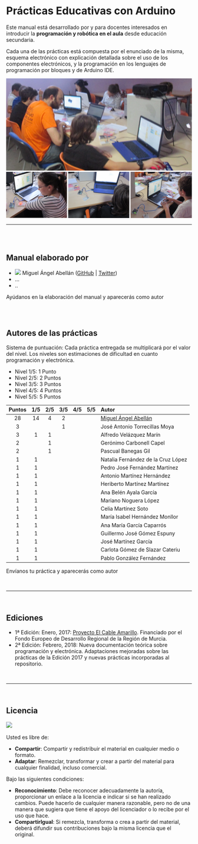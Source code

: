 # Prácticas Educativas con Arduino

Este manual está desarrollado por y para docentes interesados en introducir la **programación y robótica en el aula** desde educación secundaria.

Cada una de las prácticas está compuesta por el enunciado de la misma, esquema electrónico con explicación detallada sobre el uso de los componentes electrónicos, y la programación en los lenguajes de programación por bloques y de Arduino IDE.

![](assets/portada.png)


---


<br><br>


## Manual elaborado por

* ![](https://avatars0.githubusercontent.com/u/12022187?s=20) Miguel Ángel Abellán ([GitHub](https://github.com/migueabellan) | [Twitter](https://twitter.com/migueabellan))
* ...
* ..

Ayúdanos en la elaboración del manual y aparecerás como autor


<br><br>


## Autores de las prácticas

Sistema de puntuación: Cada práctica entregada se multiplicará por el valor del nivel. Los niveles son estimaciones de dificultad en cuanto programación y electrónica.
- Nivel 1/5: 1 Punto
- Nivel 2/5: 2 Puntos
- Nivel 3/5: 3 Puntos
- Nivel 4/5: 4 Puntos
- Nivel 5/5: 5 Puntos

| Puntos | 1/5   | 2/5   | 3/5   | 4/5   | 5/5   | Autor | 
| :---:  | :---: | :---: | :---: | :---: | :---: | :---  |
| 28     |  14   |  4    |  2    |       |       | [Miguel Ángel Abellán](Autores/README.md#miguel-ángel-abellán) |
| 3      |       |       |  1    |       |       | José Antonio Torrecillas Moya |
| 3      |  1    |  1    |       |       |       | Alfredo Velázquez Marín |
| 2      |       |  1    |       |       |       | Gerónimo Carbonell Capel |
| 2      |       |  1    |       |       |       | Pascual Banegas Gil |
| 1      |  1    |       |       |       |       | Natalia Fernández de la Cruz López |
| 1      |  1    |       |       |       |       | Pedro José Fernández Martínez |
| 1      |  1    |       |       |       |       | Antonio Martínez Hernández |
| 1      |  1    |       |       |       |       | Heriberto Martínez Martínez |
| 1      |  1    |       |       |       |       | Ana Belén Ayala García |
| 1      |  1    |       |       |       |       | Mariano Noguera López |
| 1      |  1    |       |       |       |       | Celia Martínez Soto |
| 1      |  1    |       |       |       |       | María Isabel Hernández Monllor |
| 1      |  1    |       |       |       |       | Ana María García Caparrós |
| 1      |  1    |       |       |       |       | Guillermo José Gómez Espuny |
| 1      |  1    |       |       |       |       | José Martínez García |
| 1      |  1    |       |       |       |       | Carlota Gómez de Slazar Cateriu |
| 1      |  1    |       |       |       |       | Pablo González Fernández |

Envíanos tu práctica y aparecerás como autor


<br>

---

<br>

## Ediciones

* 1ª Edición: Enero, 2017: [Proyecto El Cable Amarillo](https://github.com/ElCableAmarillo/Listado-de-practicas). Financiado por el Fondo Europeo de Desarrollo Regional de la Región de Murcia. 
* 2ª Edición: Febrero, 2018: Nueva documentación teórica sobre programación y electrónica. Adaptaciones mejoradas sobre las prácticas de la Edición 2017 y nuevas prácticas incorporadas al repositorio.

<br>

---

<br>

## Licencia

<img src="http://i.creativecommons.org/l/by-sa/4.0/88x31.png" />

Usted es libre de:

* **Compartir**: Compartir y redistribuir el material en cualquier medio o formato.
* **Adaptar**: Remezclar, transformar y crear a partir del material para cualquier finalidad, incluso comercial.

Bajo las siguientes condiciones:

* **Reconocimiento**: Debe reconocer adecuadamente la autoría, proporcionar un enlace a la licencia e indicar si se han realizado cambios. Puede hacerlo de cualquier manera razonable, pero no de una manera que sugiera que tiene el apoyo del licenciador o lo recibe por el uso que hace.
* **CompartirIgual**: Si remezcla, transforma o crea a partir del material, deberá difundir sus contribuciones bajo la misma licencia que el original.